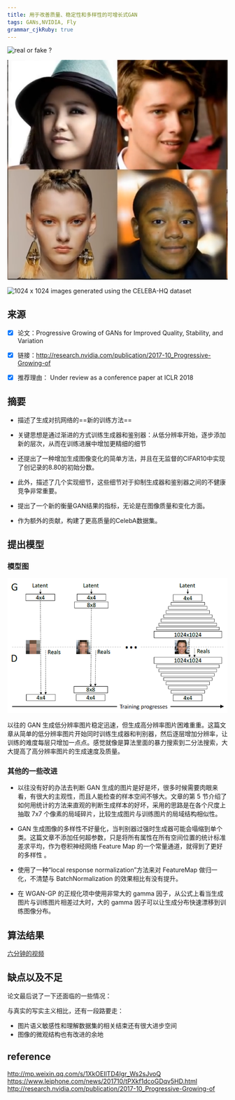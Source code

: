 ```yaml
---
title: 用于改善质量、稳定性和多样性的可增长式GAN
tags: GANs,NVIDIA, Fly
grammar_cjkRuby: true
---
```

![real or fake ?][1]

![real or fake ?][2]

![1024 x 1024 images generated using the CELEBA-HQ dataset][1]

## 来源

- [x]  论文：Progressive Growing of GANs for Improved Quality, Stability, and Variation
- [x]  链接：http://research.nvidia.com/publication/2017-10_Progressive-Growing-of
- [x]  推荐理由： Under review as a conference paper at ICLR 2018


## 摘要
- 描述了生成对抗网络的==新的训练方法==

- 关键思想是通过渐进的方式训练生成器和鉴别器：从低分辨率开始，逐步添加新的层次，从而在训练进展中增加更精细的细节

- 还提出了一种增加生成图像变化的简单方法，并且在无监督的CIFAR10中实现了创记录的8.80的初始分数。

- 此外，描述了几个实现细节，这些细节对于抑制生成器和鉴别器之间的不健康竞争非常重要。 

- 提出了一个新的衡量GAN结果的指标，无论是在图像质量和变化方面。 

- 作为额外的贡献，构建了更高质量的CelebA数据集。

## 提出模型
### 模型图
![逐层递增的网络][3]


以往的 GAN 生成低分辨率图片稳定迅速，但生成高分辨率图片困难重重。这篇文章从简单的低分辨率图片开始同时训练生成器和判别器，然后逐层增加分辨率，让训练的难度每层只增加一点点。感觉就像是算法里面的暴力搜索到二分法搜索，大大提高了高分辨率图片的生成速度及质量。

### 其他的一些改进
- 以往没有好的办法去判断 GAN  生成的图片是好是坏，很多时候需要肉眼来看，有很大的主观性，而且人能检查的样本空间不够大。文章的第 5 节介绍了如何用统计的方法来直观的判断生成样本的好坏，采用的思路是在各个尺度上抽取 7x7 个像素的局域碎片，比较生成图片与训练图片的局域结构相似性。 

- GAN 生成图像的多样性不好量化，当判别器过强时生成器可能会塌缩到单个类。这篇文章不添加任何超参数，只是将所有属性在所有空间位置的统计标准差求平均，作为卷积神经网络 Feature Map 的一个常量通道，就得到了更好的多样性 。 

- 使用了一种“local response normalization”方法来对 FeatureMap 做归一化，不清楚与 BatchNormalization 的效果相比有没有提升。 

- 在 WGAN-GP 的正规化项中使用非常大的 gamma 因子，从公式上看当生成图片与训练图片相差过大时，大的 gamma 因子可以让生成分布快速漂移到训练图像分布。

## 算法结果

[六分钟的视频](http://v.youku.com/v_show/id_XMzEyODU1MjE5Mg==.html?tpa=dW5pb25faWQ9MTAzMjUyXzEwMDAwMV8wMV8wMQ+)

## 缺点以及不足
论文最后说了一下还面临的一些情况：

与真实的写实主义相比，还有一段路要走：
- 图片语义敏感性和理解数据集的相关结束还有很大进步空间
- 图像的微观结构也有改进的余地

## reference
http://mp.weixin.qq.com/s/1XkOEIlTD4Igr_Ws2sJvoQ
https://www.leiphone.com/news/201710/tPXkf1dcoGDqv5HD.html
http://research.nvidia.com/publication/2017-10_Progressive-Growing-of


  [1]: ./images/1509608164594.jpg
  [2]: ./images/1509626274201.jpg
  [3]: ./images/1509608211934.jpg